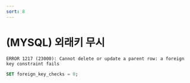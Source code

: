 ```yaml
---
sort: 8
---
```


# (MYSQL) 외래키 무시

```
ERROR 1217 (23000): Cannot delete or update a parent row: a foreign key constraint fails
```

```sql
SET foreign_key_checks = 0;
```
